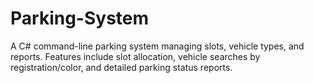 # Parking-System
A C# command-line parking system managing slots, vehicle types, and reports. Features include slot allocation, vehicle searches by registration/color, and detailed parking status reports. 
